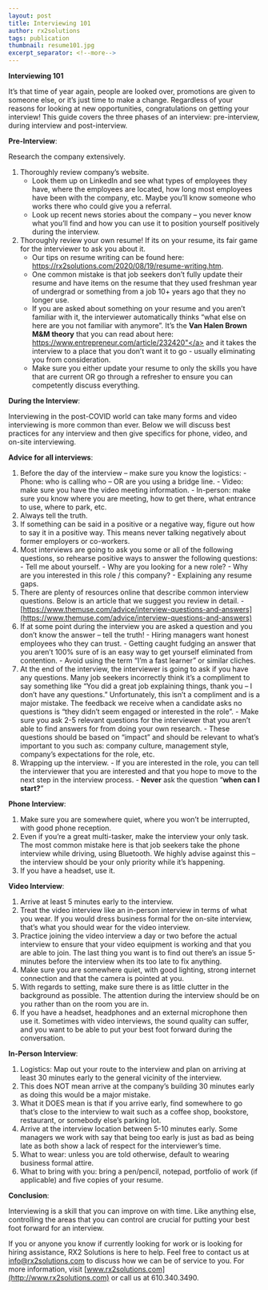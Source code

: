 ```yaml
---
layout: post
title: Interviewing 101
author: rx2solutions
tags: publication
thumbnail: resume101.jpg
excerpt_separator: <!--more-->
---
```


**Interviewing 101**

It’s that time of year again, people are looked over, promotions are given to someone else, or it’s just time to make a change. Regardless of your reasons for looking at new opportunities, congratulations on getting your interview!  This guide covers the three phases of an interview: pre-interview, during interview and post-interview.
<!--more-->

**Pre-Interview**:

Research the company extensively.
1.  Thoroughly review company’s website.  
    - Look them up on LinkedIn and see what types of employees they have, where the employees are located, how long most employees have been with the company, etc. Maybe you’ll know someone who works there who could give you a referral.
    - Look up recent news stories about the company – you never know what you’ll find and how you can use it to position yourself positively during the                   interview.    
3. Thoroughly review your own resume!  If its on your resume, its fair game for the interviewer to ask you about it.
    - Our tips on resume writing can be found here:  <a href="https://rx2solutions.com/2020/08/19/resume-writing.html">https://rx2solutions.com/2020/08/19/resume-writing.htm</a>.
    - One common mistake is that job seekers don’t fully update their resume and have items on the resume that they used freshman year of undergrad or                   something from a job 10+ years ago that they no longer use.
    - If you are asked about something on your resume and you aren’t familiar with it, the interviewer automatically thinks “what else on here are you not               familiar with anymore”.  It’s the **Van Halen Brown M&M theory** that you can read about here: <a               href="https://www.entrepreneur.com/article/232420">https://www.entrepreneur.com/article/232420"</a> and it takes the interview to a place that you don’t want it to go - usually eliminating you from consideration.
    - Make sure you either update your resume to only the skills you have that are current OR go through a refresher to ensure you can competently discuss               everything.
  
**During the Interview**:

Interviewing in the post-COVID world can take many forms and video interviewing is more common than ever.  Below we will discuss best practices for any interview and then give specifics for phone, video, and on-site interviewing.

**Advice for all interviews**:
  1. Before the day of the interview – make sure you know the logistics:
    - Phone:  who is calling who – OR are you using a bridge line.
    - Video:  make sure you have the video meeting information.
    - In-person:  make sure you know where you are meeting, how to get there, what entrance to use, where to park, etc.
  1. Always tell the truth.
  1. If something can be said in a positive or a negative way, figure out how to say it in a positive way.  This means never talking negatively about former             employers or co-workers.
  1. Most interviews are going to ask you some or all of the following questions, so rehearse positive ways to answer the following questions:
    - Tell me about yourself.
    - Why are you looking for a new role?
    - Why are you interested in this role / this company?
    - Explaining any resume gaps.
   1. There are plenty of resources online that describe common interview questions.  Below is an article that we suggest you review in detail.
    - [https://www.themuse.com/advice/interview-questions-and-answers](https://www.themuse.com/advice/interview-questions-and-answers)
   1. If at some point during the interview you are asked a question and you don’t know the answer – tell the truth!
    - Hiring managers want honest employees who they can trust.
    - Getting caught fudging an answer that you aren’t 100% sure of is an easy way to get yourself eliminated from contention.
    - Avoid using the term “I’m a fast learner” or similar cliches.
   1. At the end of the interview, the interviewer is going to ask if you have any questions.  Many job seekers incorrectly think it’s a compliment to say              something like “You did a great job explaining things, thank you – I don’t have any questions.” Unfortunately, this isn’t a compliment and is a major              mistake.  The feedback we receive when a candidate asks no questions is “they didn’t seem engaged or interested in the role”.
    - Make sure you ask 2-5 relevant questions for the interviewer that you aren’t able to find answers for from doing your own research.
    - These questions should be based on “impact” and should be relevant to what’s important to you such as:  company culture, management style, company’s               expectations for the role, etc.
   1. Wrapping up the interview.
    - If you are interested in the role, you can tell the interviewer that you are interested and that you hope to move to the next step in the interview             process.
    - **Never** ask the question “**when can I start?**”

**Phone Interview**:
  1. Make sure you are somewhere quiet, where you won’t be interrupted, with good phone reception.
  1. Even if you’re a great multi-tasker, make the interview your only task.  The most common mistake here is that job seekers take the phone interview while        driving, using Bluetooth.  We highly advise against this – the interview should be your only priority while it’s happening.
  1. If you have a headset, use it.
  
**Video Interview**:
  1. Arrive at least 5 minutes early to the interview.
  1. Treat the video interview like an in-person interview in terms of what you wear.  If you would dress business formal for the on-site interview, that’s what     you should wear for the video interview.
  1. Practice joining the video interview a day or two before the actual interview to ensure that your video equipment is working and that you are able to join.     The last thing you want is to find out there’s an issue 5-minutes before the interview when its too late to fix anything.
  1. Make sure you are somewhere quiet, with good lighting, strong internet connection and that the camera is pointed at you.
  1. With regards to setting, make sure there is as little clutter in the background as possible.  The attention during the interview should be on you rather        than on the room you are in.
  1. If you have a headset, headphones and an external microphone then use it.  Sometimes with video interviews, the sound quality can suffer, and you want to      be able to put your best foot forward during the conversation.
  
**In-Person Interview**:
  1. Logistics:  Map out your route to the interview and plan on arriving at least 30 minutes early to the general vicinity of the interview.
  1.  This does NOT mean arrive at the company’s building 30 minutes early as doing this would be a major mistake.
  1.  What it DOES mean is that if you arrive early, find somewhere to go that’s close to the interview to wait such as a coffee shop, bookstore, restaurant, or      somebody else’s parking lot.
  1.  Arrive at the interview location between 5-10 minutes early.  Some managers we work with say that being too early is just as bad as being late as both show      a lack of respect for the interviewer’s time.
  1.  What to wear:  unless you are told otherwise, default to wearing business formal attire.
  1.  What to bring with you:  bring a pen/pencil, notepad, portfolio of work (if applicable) and five copies of your resume.
 
**Conclusion**:

Interviewing is a skill that you can improve on with time.  Like anything else, controlling the areas that you can control are crucial for putting your best foot forward for an interview.

If you or anyone you know if currently looking for work or is looking for hiring assistance, RX2 Solutions is here to help.  Feel free to contact us at [info@rx2solutions.com](mailto:info@rx2solutions.com) to discuss how we can be of service to you.  For more information, visit [www.rx2solutions.com](http://www.rx2solutions.com) or call us at 610.340.3490.
